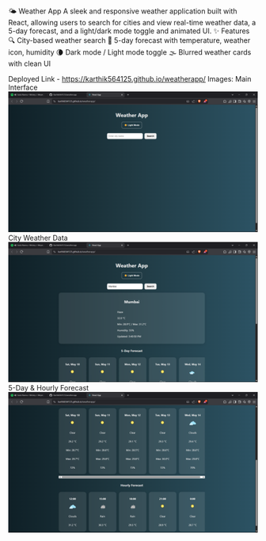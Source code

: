 🌤️ Weather App
A sleek and responsive weather application built with React, allowing users to search for cities and view real-time weather data, a 5-day forecast, and a light/dark mode toggle and animated UI.
✨ Features
🔍 City-based weather search
📅 5-day forecast with temperature, weather icon, humidity
🌘 Dark mode / Light mode toggle
🌫️ Blurred weather cards with clean UI

Deployed Link - https://karthik564125.github.io/weatherapp/
Images:
Main Interface
 ![Image Alt](https://github.com/Karthik564125/weatherapp/blob/28c24ea704790042b24f97270ca882b4132fdfc4/Screenshot%20(159).png)
 City Weather Data
 ![Image_Alt](https://github.com/Karthik564125/weatherapp/blob/28c24ea704790042b24f97270ca882b4132fdfc4/Screenshot%20(160).png)
 5-Day & Hourly Forecast
 ![Image_Alt](https://github.com/Karthik564125/weatherapp/blob/28c24ea704790042b24f97270ca882b4132fdfc4/Screenshot%20(161).png)
